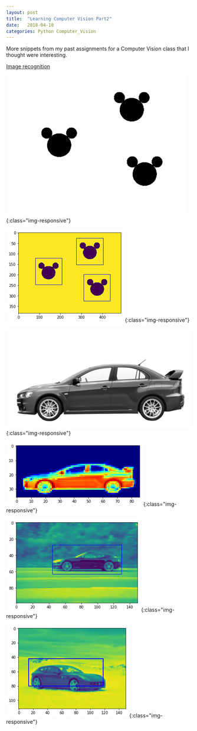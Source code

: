 ```yaml
---
layout: post
title:  "Learning Computer Vision Part2"
date:   2018-04-18
categories: Python Computer_Vision
---
```

More snippets from my past assignments for a Computer Vision class
that I thought were interesting.

[Image recognition][Recognition]

![ss1](/images/toy.png){:class="img-responsive"}

![ss2](/images/MickeyBox.png){:class="img-responsive"}

![ss3](/images/cartemplate.jpg){:class="img-responsive"}

![ss4](/images/CarTemp.png){:class="img-responsive"}

![ss5](/images/CarBox.png){:class="img-responsive"}

![ss6](/images/CarBox2.png){:class="img-responsive"}

[Recognition]:  https://github.com/jhc010/Python-Programs/blob/master/Recognition.py

